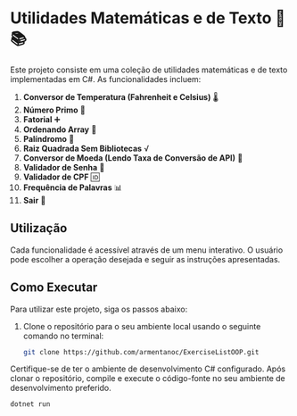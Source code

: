 # Utilidades Matemáticas e de Texto 🧮📚

Este projeto consiste em uma coleção de utilidades matemáticas e de texto implementadas em C#. As funcionalidades incluem:

1. **Conversor de Temperatura (Fahrenheit e Celsius)** 🌡️
2. **Número Primo** 🔢
3. **Fatorial** ➕
4. **Ordenando Array** 🔄
5. **Palíndromo** 🔄
6. **Raiz Quadrada Sem Bibliotecas** √
7. **Conversor de Moeda (Lendo Taxa de Conversão de API)** 💱
8. **Validador de Senha** 🔐
9. **Validador de CPF** 🆔
10. **Frequência de Palavras** 📊
11. **Sair** 🚪

## Utilização

Cada funcionalidade é acessível através de um menu interativo. O usuário pode escolher a operação desejada e seguir as instruções apresentadas.

## Como Executar

Para utilizar este projeto, siga os passos abaixo:

1. Clone o repositório para o seu ambiente local usando o seguinte comando no terminal:

   ```bash
   git clone https://github.com/armentanoc/ExerciseListOOP.git
   
Certifique-se de ter o ambiente de desenvolvimento C# configurado. Após clonar o repositório, compile e execute o código-fonte no seu ambiente de desenvolvimento preferido.

```bash
dotnet run

